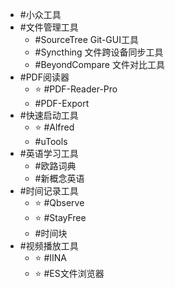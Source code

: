 - #小众工具
- #文件管理工具
	- #SourceTree Git-GUI工具
	- #Syncthing  文件跨设备同步工具
	- #BeyondCompare 文件对比工具
- #PDF阅读器
	- ⭐️ #PDF-Reader-Pro
	- #PDF-Export
- #快速启动工具
	- ⭐️ #Alfred
	- #uTools
- #英语学习工具
	- #欧路词典
	- #新概念英语
- #时间记录工具
	- ⭐️ #Qbserve
	- ⭐️ #StayFree
	- #时间块
- #视频播放工具
	- ⭐️ #IINA
	- ⭐️ #ES文件浏览器